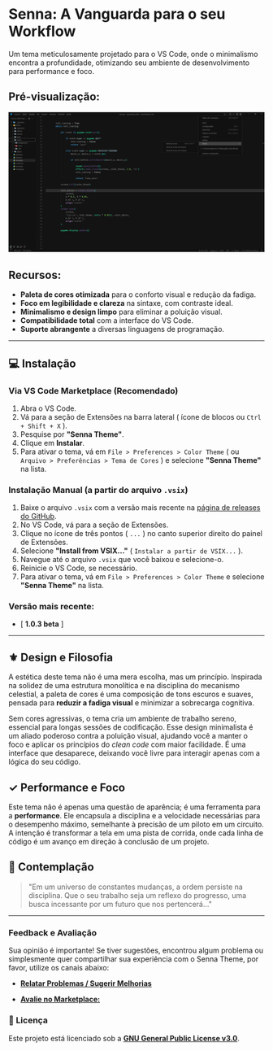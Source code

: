 # Senna: A Vanguarda para o seu Workflow

Um tema meticulosamente projetado para o VS Code, onde o minimalismo encontra a profundidade, otimizando seu ambiente de desenvolvimento para performance e foco.

## Pré-visualização:

![Pré-visualização do Tema Senna](https://github.com/vitorvxj/Senna-Theme/blob/main/images/senna-theme-interface.png?raw=true)

## Recursos:

-   **Paleta de cores otimizada** para o conforto visual e redução da fadiga.
-   **Foco em legibilidade e clareza** na sintaxe, com contraste ideal.
-   **Minimalismo e design limpo** para eliminar a poluição visual.
-   **Compatibilidade total** com a interface do VS Code.
-   **Suporte abrangente** a diversas linguagens de programação.

---

## 💻 Instalação

### Via VS Code Marketplace (Recomendado)

1.  Abra o VS Code.
2.  Vá para a seção de Extensões na barra lateral ( ícone de blocos ou `Ctrl + Shift + X` ).
3.  Pesquise por **"Senna Theme"**.
4.  Clique em **Instalar**.
5.  Para ativar o tema, vá em `File > Preferences > Color Theme` ( ou `Arquivo > Preferências > Tema de Cores` ) e selecione **"Senna Theme"** na lista.

### Instalação Manual (a partir do arquivo `.vsix`)

1.  Baixe o arquivo `.vsix` com a versão mais recente na [página de releases do GitHub](https://github.com/vitorvxj/Senna-Theme/releases).
2.  No VS Code, vá para a seção de Extensões.
3.  Clique no ícone de três pontos ( `...` ) no canto superior direito do painel de Extensões.
4.  Selecione **"Install from VSIX..."** ( `Instalar a partir de VSIX...` ).
5.  Navegue até o arquivo `.vsix` que você baixou e selecione-o.
6.  Reinicie o VS Code, se necessário.
7.  Para ativar o tema, vá em `File > Preferences > Color Theme` e selecione **"Senna Theme"** na lista.

### Versão mais recente:

- [ **1.0.3 beta** ]

---

## ⚜ Design e Filosofia

A estética deste tema não é uma mera escolha, mas um princípio. Inspirada na solidez de uma estrutura monolítica e na disciplina do mecanismo celestial, a paleta de cores é uma composição de tons escuros e suaves, pensada para **reduzir a fadiga visual** e minimizar a sobrecarga cognitiva.

Sem cores agressivas, o tema cria um ambiente de trabalho sereno, essencial para longas sessões de codificação. Esse design minimalista é um aliado poderoso contra a poluição visual, ajudando você a manter o foco e aplicar os princípios do _clean code_ com maior facilidade. É uma interface que desaparece, deixando você livre para interagir apenas com a lógica do seu código.

## ✓ Performance e Foco

Este tema não é apenas uma questão de aparência; é uma ferramenta para a **performance**. Ele encapsula a disciplina e a velocidade necessárias para o desempenho máximo, semelhante à precisão de um piloto em um circuito. A intenção é transformar a tela em uma pista de corrida, onde cada linha de código é um avanço em direção à conclusão de um projeto.

## 🌌 Contemplação

> "Em um universo de constantes mudanças, a ordem persiste na disciplina. Que o seu trabalho seja um reflexo do progresso, uma busca incessante por um futuro que nos pertencerá..."

---

### Feedback e Avaliação

Sua opinião é importante! Se tiver sugestões, encontrou algum problema ou simplesmente quer compartilhar sua experiência com o Senna Theme, por favor, utilize os canais abaixo:

* **[Relatar Problemas / Sugerir Melhorias](https://github.com/vitorvxj/Senna-Theme/issues)**

* **[Avalie no Marketplace:](https://marketplace.visualstudio.com/items?itemName=vitorvxj.senna-theme&ssr=false#review-details)**

### 📜 Licença

Este projeto está licenciado sob a **[GNU General Public License v3.0](LICENSE.md)**.





